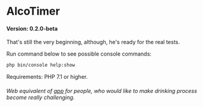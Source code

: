 # AlcoTimer
#### Version: 0.2.0-beta

That's still the very beginning, although, he's ready for the real tests.

Run command below to see possible console commands:
```bash
php bin/console help:show
```

Requirements: PHP 7.1 or higher.

###### Web equivalent of [app](https://bitbucket.org/vchychuzhko/alcotimer) for people, who would like to make drinking process become really challenging.
